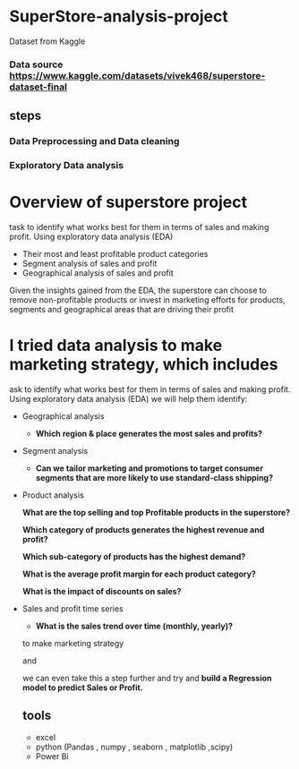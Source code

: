 # SuperStore-analysis-project
Dataset from Kaggle 
### Data source https://www.kaggle.com/datasets/vivek468/superstore-dataset-final
## steps
  ### Data Preprocessing and Data cleaning
  ### Exploratory Data analysis 

# Overview of superstore project

task to identify what works best for them in terms of sales and making profit. Using exploratory data analysis (EDA) 

- Their most and least profitable product categories
- Segment analysis of sales and profit
- Geographical analysis of sales and profit

Given the insights gained from the EDA, the superstore can choose to remove non-profitable products or invest in marketing efforts for products, segments and geographical areas that are driving their profit

# **I tried data analysis to make marketing strategy, which includes**

ask to identify what works best for them in terms of sales and making profit. Using exploratory data analysis (EDA) we will help them identify:

- Geographical analysis
    - **Which region & place generates the most sales and profits?**
- Segment analysis
    - **Can we tailor marketing and promotions to target consumer segments that are more likely to use standard-class shipping?**
- Product analysis
    
    **What are the top selling and top Profitable products in the superstore?**
    
    **Which category of products generates the highest revenue and profit?**
    
    **Which sub-category of products has the highest demand?**
    
    **What is the average profit margin for each product category?**
    
    **What is the impact of discounts on sales?**
    
- Sales and profit time series
    - **What is the sales trend over time (monthly, yearly)?**
    
    to make marketing strategy
    
    and 
    
    we can even take this a step further and try and **build a Regression model to predict Sales or Profit.**

  ## tools
  - excel
  - python (Pandas , numpy , seaborn , matplotlib ,scipy)
  - Power Bi
 
    
